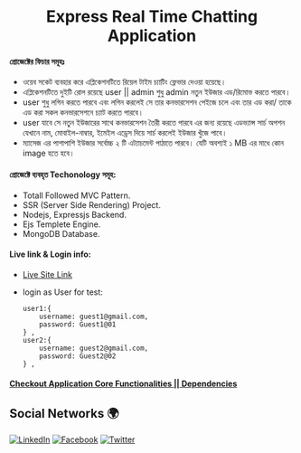 <h1 align="center"> Express Real Time Chatting Application</h1>

#### প্রোজেক্টের ফিচার সমূহঃ

- ওয়েব সকেট ব্যবহার করে এপ্লিকেশনটিতে রিয়েল টাইম চ্যাটিং ফ্লেভার দেওয়া হয়েছে।
- এপ্লিকেশনটিতে দুইটি রোল রয়েছে user || admin শুধু admin নতুন ইউজার এড/রিমোভ করতে পারবে।
- user শুধু লগিন করতে পারবে এবং লগিন করলেই সে তার কনভারসেশন পেইজে চলে এবং তার এড করা/ তাকে এড করা সকল কনভারসেশনে চ্যাট করতে পারবে।
- user যাবে সে নতুন ইউজারের সাথে কনভারসেশন তৈরী করতে পারবে এর জন্য রয়েছে এডভ্যান্স সার্চ অপশন যেখানে নাম, মোবাইল-নাম্বার, ইমেইল এড্রেস দিয়ে সার্চ করলেই ইউজার খুঁজে পাবে।
- ম্যাসেজ এর পাশাপাশি ইউজার সর্বোচ্চ ২ টি এট্যাচমেন্ট পাঠাতে পারবে। যেটি অবশ্যই ১ MB এর মাধে কোন image হতে হবে।

#### প্রোজেক্টে ব্যবহৃত Techonology সমূহ:

- Totall Followed MVC Pattern.
- SSR (Server Side Rendering) Project.
- Nodejs, Expressjs Backend.
- Ejs Templete Engine.
- MongoDB Database.

#### Live link & Login info:

- [Live Site Link](https://realtimechat.pronazmul.com)
- login as User for test:

  ```
  user1:{
      username: guest1@gmail.com,
      password: Guest1@01
  } ,
  user2:{
      username: guest2@gmail.com,
      password: Guest2@02
  } ,
  ```

#### [Checkout Application Core Functionalities || Dependencies](https://github.com/pronazmul/chat-application-express-mvc/blob/develop/README.md#-core-functionalities--dependencies-used-in-this-project)

<h2>Social Networks 🌍</h2>

[![LinkedIn][linkedin-shield]][linkedin-url]
[![Facebook][facebook-shield]][facebook-url]
[![Twitter][twitter-shield]][twitter-url]

<!-- MARKDOWN LINKS & IMAGES -->

[facebook-shield]: https://img.shields.io/badge/-Facebook-black.svg?style=flat-square&logo=facebook&color=555&logoColor=white
[facebook-url]: https://www.facebook.com/devnazmul
[twitter-shield]: https://img.shields.io/badge/-Twitter-black.svg?style=flat-square&logo=twitter&color=555&logoColor=white
[twitter-url]: https://twitter.com/pronazmul
[linkedin-shield]: https://img.shields.io/badge/-LinkedIn-black.svg?style=flat-square&logo=linkedin&colorB=555
[linkedin-url]: https://www.linkedin.com/in/pronazmul/

